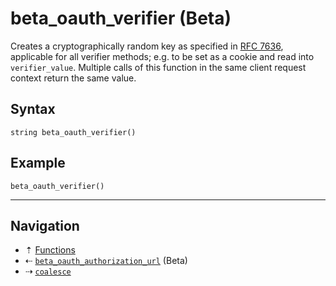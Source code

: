 # beta_oauth_verifier (Beta)

Creates a cryptographically random key as specified in
[RFC 7636](https://datatracker.ietf.org/doc/html/rfc7636), applicable for all verifier
methods; e.g. to be set as a cookie and read into `verifier_value`. Multiple calls of
this function in the same client request context return the same value.

## Syntax

```hcl
string beta_oauth_verifier()
```

## Example

```hcl
beta_oauth_verifier()
```

-----

## Navigation

* &#8673; [Functions](../functions.md)
* &#8672; [`beta_oauth_authorization_url`](beta-oauth-authorization-url.md) (Beta)
* &#8674; [`coalesce`](coalesce.md)
